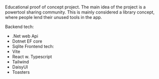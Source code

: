 Educational proof of concept project. The main idea of the project is a powertool sharing community. This is mainly considered a library concept, where people lend their unused tools in the app. 

Backend tech:
  - .Net web Api
  - Dotnet EF core
  - Sqlite
Frontend tech:
  - Vite
  - React w. Typescript
  - Tailwind
  - DaisyUI
  - Toasters 
